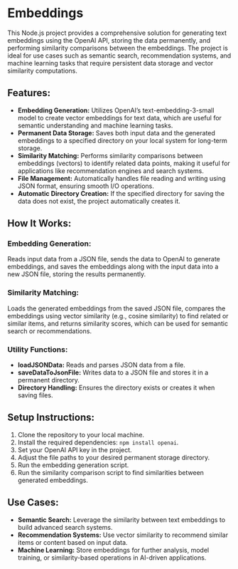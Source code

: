 <h1>Embeddings</h1>
<p>This Node.js project provides a comprehensive solution for generating text embeddings using the OpenAI API, 
   storing the data permanently, and performing similarity comparisons between the embeddings. 
   The project is ideal for use cases such as semantic search, recommendation systems, and machine learning tasks 
   that require persistent data storage and vector similarity computations.</p>

<h2><strong>Features:</strong></h2>
<ul>
    <li><strong>Embedding Generation:</strong> Utilizes OpenAI’s text-embedding-3-small model to create vector embeddings for text data, which are useful for semantic understanding and machine learning tasks.</li>
    <li><strong>Permanent Data Storage:</strong> Saves both input data and the generated embeddings to a specified directory on your local system for long-term storage.</li>
    <li><strong>Similarity Matching:</strong> Performs similarity comparisons between embeddings (vectors) to identify related data points, making it useful for applications like recommendation engines and search systems.</li>
    <li><strong>File Management:</strong> Automatically handles file reading and writing using JSON format, ensuring smooth I/O operations.</li>
    <li><strong>Automatic Directory Creation:</strong> If the specified directory for saving the data does not exist, the project automatically creates it.</li>
</ul>

<h2><strong>How It Works:</strong></h2>

<h3><strong>Embedding Generation:</strong></h3>
<p>Reads input data from a JSON file, sends the data to OpenAI to generate embeddings, and saves the embeddings along with the input data into a new JSON file, storing the results permanently.</p>

<h3><strong>Similarity Matching:</strong></h3>
<p>Loads the generated embeddings from the saved JSON file, compares the embeddings using vector similarity (e.g., cosine similarity) to find related or similar items, and returns similarity scores, which can be used for semantic search or recommendations.</p>

<h3><strong>Utility Functions:</strong></h3>
<ul>
    <li><strong>loadJSONData:</strong> Reads and parses JSON data from a file.</li>
    <li><strong>saveDataToJsonFile:</strong> Writes data to a JSON file and stores it in a permanent directory.</li>
    <li><strong>Directory Handling:</strong> Ensures the directory exists or creates it when saving files.</li>
</ul>

<h2><strong>Setup Instructions:</strong></h2>
<ol>
    <li>Clone the repository to your local machine.</li>
    <li>Install the required dependencies: <code>npm install openai</code>.</li>
    <li>Set your OpenAI API key in the project.</li>
    <li>Adjust the file paths to your desired permanent storage directory.</li>
    <li>Run the embedding generation script.</li>
    <li>Run the similarity comparison script to find similarities between generated embeddings.</li>
</ol>

<h2><strong>Use Cases:</strong></h2>
<ul>
    <li><strong>Semantic Search:</strong> Leverage the similarity between text embeddings to build advanced search systems.</li>
    <li><strong>Recommendation Systems:</strong> Use vector similarity to recommend similar items or content based on input data.</li>
    <li><strong>Machine Learning:</strong> Store embeddings for further analysis, model training, or similarity-based operations in AI-driven applications.</li>
</ul>
